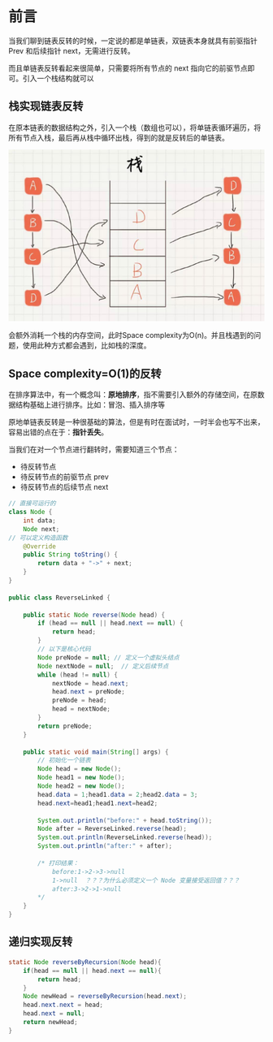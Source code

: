 # 前言

当我们聊到链表反转的时候，一定说的都是单链表，双链表本身就具有前驱指针 Prev 和后续指针 next，无需进行反转。

而且单链表反转看起来很简单，只需要将所有节点的 next 指向它的前驱节点即可。引入一个栈结构就可以

## 栈实现链表反转

在原本链表的数据结构之外，引入一个栈（数组也可以），将单链表循环遍历，将所有节点入栈，最后再从栈中循环出栈，得到的就是反转后的单链表。

![](.\栈_反转链表.jpeg)

会额外消耗一个栈的内存空间，此时Space complexity为O(n)。并且栈遇到的问题，使用此种方式都会遇到，比如栈的深度。

## Space complexity=O(1)的反转

在排序算法中，有一个概念叫：**原地排序**，指不需要引入额外的存储空间，在原数据结构基础上进行排序。比如：冒泡、插入排序等

原地单链表反转是一种很基础的算法，但是有时在面试时，一时半会也写不出来，容易出错的点在于：**指针丢失**。

当我们在对一个节点进行翻转时，需要知道三个节点：

+ 待反转节点
+ 待反转节点的前驱节点 prev
+ 待反转节点的后续节点 next

~~~java
// 直接可运行的
class Node {
    int data;
    Node next;
// 可以定义构造函数
    @Override
    public String toString() {
        return data + "->" + next;
    }
}

public class ReverseLinked {

    public static Node reverse(Node head) {
        if (head == null || head.next == null) {
            return head;
        }
        // 以下是核心代码
        Node preNode = null; // 定义一个虚拟头结点
        Node nextNode = null;  // 定义后续节点
        while (head != null) {
            nextNode = head.next;
            head.next = preNode;
            preNode = head;
            head = nextNode;
        }
        return preNode;
    }

    public static void main(String[] args) {
        // 初始化一个链表
        Node head = new Node();
        Node head1 = new Node();
        Node head2 = new Node();
        head.data = 1;head1.data = 2;head2.data = 3;
        head.next=head1;head1.next=head2;

        System.out.println("before:" + head.toString());
        Node after = ReverseLinked.reverse(head);
        System.out.println(ReverseLinked.reverse(head));
        System.out.println("after:" + after);
        
        /* 打印结果：
        	before:1->2->3->null
			1->null  ？？？为什么必须定义一个 Node 变量接受返回值？？？
			after:3->2->1->null
        */
    }
}

~~~

## 递归实现反转

~~~java
static Node reverseByRecursion(Node head){
    if(head == null || head.next == null){
        return head;
    }
    Node newHead = reverseByRecursion(head.next);
    head.next.next = head;
    head.next = null;
    return newHead;
}
~~~
















